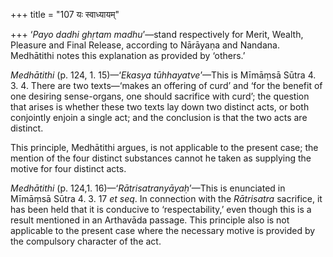 +++
title = "107 यः स्वाध्यायम्"

+++
‘*Payo dadhi ghṛtam madhu*’—stand respectively for Merit, Wealth,
Pleasure and Final Release, according to Nārāyaṇa and Nandana.
Medhātithi notes this explanation as provided by ‘others.’

*Medhātithi* (p. 124, 1. 15)—‘*Ekasya tūhhayatve*’—This is Mīmāṃsā Sūtra
4. 3. 4. There are two texts—‘makes an offering of curd’ and ‘for the
benefit of one desiring sense-organs, one should sacrifice with curd’;
the question that arises is whether these two texts lay down two
distinct acts, or both conjointly enjoin a single act; and the
conclusion is that the two acts are distinct.

This principle, Medhātithi argues, is not applicable to the present
case; the mention of the four distinct substances cannot he taken as
supplying the motive for four distinct acts.

*Medhātithi* (p. 124,1. 16)—‘*Rātrisatranyāyaḥ*’—This is enunciated in
Mīmāṃsā Sūtra 4. 3. 17 *et seq*. In connection with the *Rātrisatra*
sacrifice, it has been held that it is conducive to ‘respectability,’
even though this is a result mentioned in an Arthavāda passage. This
principle also is not applicable to the present case where the necessary
motive is provided by the compulsory character of the act.


